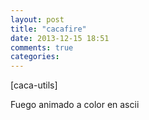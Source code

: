```yaml
---
layout: post
title: "cacafire"
date: 2013-12-15 18:51
comments: true
categories: 
---
```

[caca-utils]

Fuego animado a color en ascii

